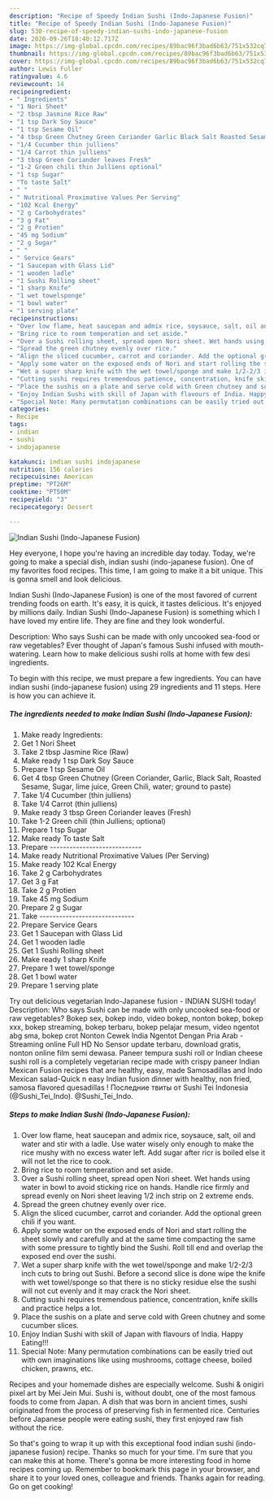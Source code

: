 ```yaml
---
description: "Recipe of Speedy Indian Sushi (Indo-Japanese Fusion)"
title: "Recipe of Speedy Indian Sushi (Indo-Japanese Fusion)"
slug: 530-recipe-of-speedy-indian-sushi-indo-japanese-fusion
date: 2020-09-26T18:40:12.717Z
image: https://img-global.cpcdn.com/recipes/89bac96f3bad6b63/751x532cq70/indian-sushi-indo-japanese-fusion-recipe-main-photo.jpg
thumbnail: https://img-global.cpcdn.com/recipes/89bac96f3bad6b63/751x532cq70/indian-sushi-indo-japanese-fusion-recipe-main-photo.jpg
cover: https://img-global.cpcdn.com/recipes/89bac96f3bad6b63/751x532cq70/indian-sushi-indo-japanese-fusion-recipe-main-photo.jpg
author: Lewis Fuller
ratingvalue: 4.6
reviewcount: 14
recipeingredient:
- " Ingredients"
- "1 Nori Sheet"
- "2 tbsp Jasmine Rice Raw"
- "1 tsp Dark Soy Sauce"
- "1 tsp Sesame Oil"
- "4 tbsp Green Chutney Green Coriander Garlic Black Salt Roasted Sesame Sugar lime juice Green Chili water ground to paste"
- "1/4 Cucumber thin julliens"
- "1/4 Carrot thin julliens"
- "3 tbsp Green Coriander leaves Fresh"
- "1-2 Green chili thin Julliens optional"
- "1 tsp Sugar"
- "To taste Salt"
- " "
- " Nutritional Proximative Values Per Serving"
- "102 Kcal Energy"
- "2 g Carbohydrates"
- "3 g Fat"
- "2 g Protien"
- "45 mg Sodium"
- "2 g Sugar"
- " "
- " Service Gears"
- "1 Saucepan with Glass Lid"
- "1 wooden ladle"
- "1 Sushi Rolling sheet"
- "1 sharp Knife"
- "1 wet towelsponge"
- "1 bowl water"
- "1 serving plate"
recipeinstructions:
- "Over low flame, heat saucepan and admix rice, soysauce, salt, oil and water and stir with a ladle. Use water wisely only enough to make the rice mushy with no excess water left. Add sugar after ricr is boiled else it will not let the rice to cook."
- "Bring rice to room temperation and set aside."
- "Over a Sushi rolling sheet, spread open Nori sheet. Wet hands using water in bowl to avoid sticking rice on hands. Handle rice firmly and spread evenly on Nori sheet leaving 1/2 inch strip on 2 extreme ends."
- "Spread the green chutney evenly over rice."
- "Align the sliced cucumber, carrot and coriander. Add the optional green chili if you want."
- "Apply some water on the exposed ends of Nori and start rolling the sheet slowly and carefully and at the same time compacting the same with some pressure to tightly bind the Sushi. Roll till end and overlap the exposed end over the sushi."
- "Wet a super sharp knife with the wet towel/sponge and make 1/2-2/3 inch cuts to bring out Sushi. Before a second slice is done wipe the knife with wet towel/sponge so that there is no sticky residue else the sushi will not cut evenly and it may crack the Nori sheet."
- "Cutting sushi requires tremendous patience, concentration, knife skills and practice helps a lot."
- "Place the sushis on a plate and serve cold with Green chutney and some cucumber slices."
- "Enjoy Indian Sushi with skill of Japan with flavours of India. Happy Eating!!!"
- "Special Note: Many permutation combinations can be easily tried out with own imaginations like using mushrooms, cottage cheese, boiled chicken, prawns, etc."
categories:
- Recipe
tags:
- indian
- sushi
- indojapanese

katakunci: indian sushi indojapanese 
nutrition: 156 calories
recipecuisine: American
preptime: "PT26M"
cooktime: "PT50M"
recipeyield: "3"
recipecategory: Dessert

---
```



![Indian Sushi (Indo-Japanese Fusion)](https://img-global.cpcdn.com/recipes/89bac96f3bad6b63/751x532cq70/indian-sushi-indo-japanese-fusion-recipe-main-photo.jpg)

Hey everyone, I hope you're having an incredible day today. Today, we're going to make a special dish, indian sushi (indo-japanese fusion). One of my favorites food recipes. This time, I am going to make it a bit unique. This is gonna smell and look delicious.

Indian Sushi (Indo-Japanese Fusion) is one of the most favored of current trending foods on earth. It's easy, it is quick, it tastes delicious. It's enjoyed by millions daily. Indian Sushi (Indo-Japanese Fusion) is something which I have loved my entire life. They are fine and they look wonderful.

Description: Who says Sushi can be made with only uncooked sea-food or raw vegetables? Ever thought of Japan&#39;s famous Sushi infused with mouth-watering. Learn how to make delicious sushi rolls at home with few desi ingredients.


To begin with this recipe, we must prepare a few ingredients. You can have indian sushi (indo-japanese fusion) using 29 ingredients and 11 steps. Here is how you can achieve it.

<!--inarticleads1-->

##### The ingredients needed to make Indian Sushi (Indo-Japanese Fusion):

1. Make ready  Ingredients:
1. Get 1 Nori Sheet
1. Take 2 tbsp Jasmine Rice (Raw)
1. Make ready 1 tsp Dark Soy Sauce
1. Prepare 1 tsp Sesame Oil
1. Get 4 tbsp Green Chutney (Green Coriander, Garlic, Black Salt, Roasted Sesame, Sugar, lime juice, Green Chili, water; ground to paste)
1. Take 1/4 Cucumber (thin julliens)
1. Take 1/4 Carrot (thin julliens)
1. Make ready 3 tbsp Green Coriander leaves (Fresh)
1. Take 1-2 Green chili (thin Julliens; optional)
1. Prepare 1 tsp Sugar
1. Make ready To taste Salt
1. Prepare  ----------------------------
1. Make ready  Nutritional Proximative Values (Per Serving)
1. Make ready 102 Kcal Energy
1. Take 2 g Carbohydrates
1. Get 3 g Fat
1. Take 2 g Protien
1. Take 45 mg Sodium
1. Prepare 2 g Sugar
1. Take  -----------------------------
1. Prepare  Service Gears
1. Get 1 Saucepan with Glass Lid
1. Get 1 wooden ladle
1. Get 1 Sushi Rolling sheet
1. Make ready 1 sharp Knife
1. Prepare 1 wet towel/sponge
1. Get 1 bowl water
1. Prepare 1 serving plate


Try out delicious vegetarian Indo-Japanese fusion - INDIAN SUSHI today! Description: Who says Sushi can be made with only uncooked sea-food or raw vegetables? Bokep sex, bokep indo, video bokep, nonton bokep, bokep xxx, bokep streaming, bokep terbaru, bokep pelajar mesum, video ngentot abg sma, bokep crot Nonton Cewek India Ngentot Dengan Pria Arab - Streaming online Full HD No Sensor update terbaru, download gratis, nonton online film semi dewasa. Paneer tempura sushi roll or Indian cheese sushi roll is a completely vegetarian recipe made with crispy paneer Indian Mexican Fusion recipes that are healthy, easy, made Samosadillas and Indo Mexican salad-Quick n easy Indian fusion dinner with healthy, non fried, samosa flavored quesadillas ! Последние твиты от Sushi Tei Indonesia (@Sushi_Tei_Indo). @Sushi_Tei_Indo. 

<!--inarticleads2-->

##### Steps to make Indian Sushi (Indo-Japanese Fusion):

1. Over low flame, heat saucepan and admix rice, soysauce, salt, oil and water and stir with a ladle. Use water wisely only enough to make the rice mushy with no excess water left. Add sugar after ricr is boiled else it will not let the rice to cook.
1. Bring rice to room temperation and set aside.
1. Over a Sushi rolling sheet, spread open Nori sheet. Wet hands using water in bowl to avoid sticking rice on hands. Handle rice firmly and spread evenly on Nori sheet leaving 1/2 inch strip on 2 extreme ends.
1. Spread the green chutney evenly over rice.
1. Align the sliced cucumber, carrot and coriander. Add the optional green chili if you want.
1. Apply some water on the exposed ends of Nori and start rolling the sheet slowly and carefully and at the same time compacting the same with some pressure to tightly bind the Sushi. Roll till end and overlap the exposed end over the sushi.
1. Wet a super sharp knife with the wet towel/sponge and make 1/2-2/3 inch cuts to bring out Sushi. Before a second slice is done wipe the knife with wet towel/sponge so that there is no sticky residue else the sushi will not cut evenly and it may crack the Nori sheet.
1. Cutting sushi requires tremendous patience, concentration, knife skills and practice helps a lot.
1. Place the sushis on a plate and serve cold with Green chutney and some cucumber slices.
1. Enjoy Indian Sushi with skill of Japan with flavours of India. Happy Eating!!!
1. Special Note: Many permutation combinations can be easily tried out with own imaginations like using mushrooms, cottage cheese, boiled chicken, prawns, etc.


Recipes and your homemade dishes are especially welcome. Sushi &amp; onigiri pixel art by Mei Jein Mui. Sushi is, without doubt, one of the most famous foods to come from Japan. A dish that was born in ancient times, sushi originated from the process of preserving fish in fermented rice. Centuries before Japanese people were eating sushi, they first enjoyed raw fish without the rice. 

So that's going to wrap it up with this exceptional food indian sushi (indo-japanese fusion) recipe. Thanks so much for your time. I'm sure that you can make this at home. There's gonna be more interesting food in home recipes coming up. Remember to bookmark this page in your browser, and share it to your loved ones, colleague and friends. Thanks again for reading. Go on get cooking!
